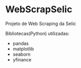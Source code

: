 # WebScrapSelic
Projeto de Web Scraping da Selic

Bibliotecas(Python) utilizadas:
* pandas
* matplotlib
* seaborn
* yfinance
